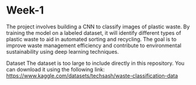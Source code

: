 # Week-1
The project involves building a CNN  to classify images of plastic waste. By training the model on a labeled dataset, it will identify different types of plastic waste to aid in automated sorting and recycling. The goal is to improve waste management efficiency and contribute to environmental sustainability using deep learning techniques.

Dataset
The dataset is too large to include directly in this repository. You can download it using the following link:
https://www.kaggle.com/datasets/techsash/waste-classification-data
